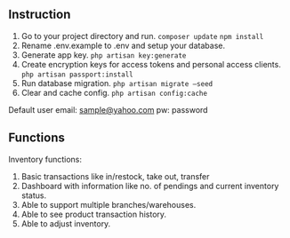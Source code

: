 ## Instruction

1. Go to your project directory and run. 
```composer update```
```npm install```
2. Rename .env.example to .env and setup your database.
3. Generate app key. 
```php artisan key:generate```
4. Create encryption keys for access tokens and personal access clients. 
```php artisan passport:install```
5. Run database migration. 
```php artisan migrate —seed```
6. Clear and cache config. 
```php artisan config:cache ```

Default user
email: sample@yahoo.com
pw: password

## Functions
Inventory functions:
1. Basic transactions like in/restock, take out, transfer
2. Dashboard with information like no. of pendings and current inventory status.
3. Able to support multiple branches/warehouses.
4. Able to see product transaction history.
5. Able to adjust inventory.
